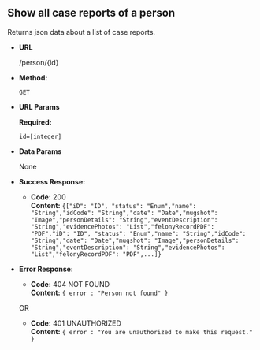 **Show all case reports of a person**
----
  Returns json data about a list of case reports.

* **URL**

  /person/{id}

* **Method:**

  `GET`
  
*  **URL Params**

   **Required:**
 
   `id=[integer]`

* **Data Params**

  None

* **Success Response:**

  * **Code:** 200 <br />
    **Content:** `{["iD": "ID", "status": "Enum","name": "String","idCode": "String","date": "Date","mugshot": "Image","personDetails": "String","eventDescription": "String","evidencePhotos": "List","felonyRecordPDF": "PDF","iD": "ID", "status": "Enum","name": "String","idCode": "String","date": "Date","mugshot": "Image","personDetails": "String","eventDescription": "String","evidencePhotos": "List","felonyRecordPDF": "PDF",...]}`
 
* **Error Response:**

  * **Code:** 404 NOT FOUND <br />
    **Content:** `{ error : "Person not found" }`

  OR

  * **Code:** 401 UNAUTHORIZED <br />
    **Content:** `{ error : "You are unauthorized to make this request." }`

